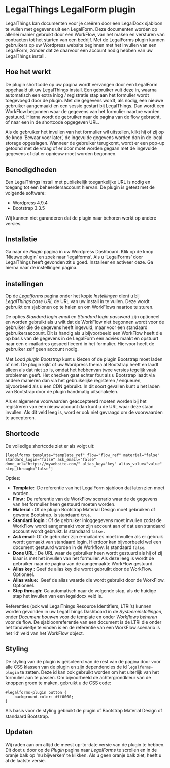 # LegalThings LegalForm plugin
LegalThings kan documenten voor je creëren door een LegalDocx sjabloon te vullen met gegevens uit een LegalForm. Deze documenten worden op allerlei manier gebruikt door een WorkFlow, van het maken en versturen van contracten tot het starten van een bedrijf. Met de LegalForms plugin kunnen gebruikers op uw Wordpress website beginnen met het invullen van een LegalForm, zonder dat ze daarvoor een account nodig hebben van uw LegalThings install.

## Hoe het werkt
De plugin shortcode op uw pagina wordt vervangen door een LegalForm opgehaald uit uw LegalThings install. Een gebruiker vult deze in, waarna automatisch een extra inlog / registratie stap aan het formulier wordt toegevoegd door de plugin. Met die gegevens wordt, als nodig, een nieuwe gebruiker aangemaakt en een sessie gestart bij LegalThings. Dan wordt een WorkFlow begonnen waar de gegevens van het formulier naartoe worden gestuurd. Hierna wordt de gebruiker naar de pagina van de flow gebracht, of naar een in de shortcode opgegeven URL.

Als de gebruiker het invullen van het formulier wil uitstellen, klikt hij of zij op de knop ‘Bewaar voor later’, de ingevulde gegevens worden dan in de local storage opgeslagen. Wanneer de gebruiker terugkomt, wordt er een pop-up getoond met de vraag of er door moet worden gegaan met de ingevulde gegevens of dat er opnieuw moet worden begonnen.

## Benodigdheden
Een LegalThings install met publiekelijk toegankelijke URL is nodig en toegang tot een beheerdersaccount hiervan. De plugin is getest met de volgende software:

* Wordpress 4.9.4
* Bootstrap 3.3.5

Wij kunnen niet garanderen dat de plugin naar behoren werkt op andere versies.

## Installatie
Ga naar de *Plugin* pagina in uw Wordpress Dashboard. Klik op de knop ‘Nieuwe plugin’ en zoek naar ‘legalforms’. Als u ‘LegalForms’ door LegalThings heeft gevonden zit u goed. Installeer en activeer deze. Ga hierna naar de instellingen pagina.

## instellingen
Op de *Legalforms* pagina onder het kopje *Instellingen* dient u bij *LegalThings base URL* de URL van uw install in te vullen. Deze wordt gebruikt om sjablonen op te halen en om WorkFlows naartoe te sturen.

De opties *Standard login email* en *Standard login password* zijn optioneel en worden gebruikt als u wilt dat de WorkFlow niet begonnen wordt voor de gebruiker die de gegevens heeft ingevuld, maar voor een standaard gebruikersaccount. Dit is handig als u bijvoorbeeld een WorkFlow heeft die op basis van de gegevens in de LegalForm een advies maakt en opstuurt naar een e-mailadres gespecificeerd in het formulier. Hiervoor heeft de gebruiker zelf geen account nodig.

Met *Load plugin Bootstrap* kunt u kiezen of de plugin Bootstrap moet laden of niet. De plugin kijkt of uw Wordpress thema al Bootstrap heeft en laadt alleen als dat niet zo is, omdat het hebbenvan twee versies tegelijk vaak problemen geeft. Het checken gaat echter fout als u Bootstrap laadt via andere manieren dan via het gebruikelijke registeren / enqueuen, bijvoorbeeld als u een CDN gebruikt. In dit soort gevallen kunt u het laden van Bootstrap door de plugin handmatig uitschakelen.

Als er algemene voorwaarden geaccepteerd moeten worden bij het registreren van een nieuw account dan kunt u de URL waar deze staan invullen. Als dit veld leeg is, word er ook niet gevraagd om de voorwaarden te accepteren.


## Shortcode
De volledige shortcode ziet er als volgt uit:

```
[legalforms template="template_ref" flow="flow_ref" material="false" standard_login="false" ask_email="false" done_url="https://mywebsite.com/" alias_key="key" alias_value="value" step_through="false"]
```

Opties:

- **Template:**
 De referentie van het LegalForm sjabloon dat laten zien moet worden.
- **Flow :**
De referentie van de WorkFlow scenario waar de de gegevens van het formulier heen gestuurd moeten worden.
- **Material :**
Of de plugin Bootstrap Material Design moet gebruiken of gewone Bootstrap. Is standaard `true`.
- **Standard login :**
Of de gebruiker inloggegevens moet invullen zodat de WorkFlow wordt aangemaakt voor zijn account aan of dat een standaard account wordt gebruikt. Is standaard `false` .
- **Ask email:**
Of de gebruiker zijn e-mailadres moet invullen als er gebruik wordt gemaakt van standaard login. Hierdoor kan bijvoorbeeld wel een document gestuurd worden in de Workflow. Is standaard `false`.
- **Done URL :**
De URL waar de gebruiker heen wordt gestuurd als hij of zij klaar is met het invullen van het formulier. Als deze leeg is wordt de gebruiker naar de pagina van de aangemaakte WorkFlow gestuurd.
- **Alias key :**
Geef de alias key die wordt gebruikt door de WorkFlow. Optioneel.
- **Alias value:**
 Geef de alias waarde die wordt gebruikt door de WorkFlow. Optioneel.
- **Step through:**
Ga automatisch naar de volgende stap, als de huidige stap het invullen van een legaldocx veld is.

Referenties (ook wel LegalThings Resource Identifiers, LTRI’s) kunnen worden gevonden in uw LegalThings Dashboard in de *Systeeminstellingen*, onder *Document bouwen* voor  de template en onder *Workflows beheren* voor de flow. De sjabloonreferentie van een document is de LTRI die onder het tandwieltje te vinden is en de referentie van een WorkFlow scenario is het ‘id’ veld van het WorkFlow object.

## Styling
De styling van de plugin is geïsoleerd van de rest van de pagina door voor alle CSS klassen van de plugin en zijn dependencies de id `legalforms-plugin` te zetten. Deze id kan ook gebruikt worden om het uiterlijk van het formulier aan te passen. Om bijvoorbeeld de achtergrondkleur van de knoppen groen te maken, gebruikt u de CSS code:

```
#legalforms-plugin button {
    background-color: #ff0000;
}
```

Als basis voor de styling gebruikt de plugin of Bootstrap Material Design of standaard Bootstrap.

## Updaten
Wij raden aan om altijd de meest up-to-date versie van de plugin te hebben. Dit doet u door op de *Plugin* pagina naar *LegalForms* te scrollen en in de oranje balk op ‘nu bijwerken’ te klikken. Als u geen oranje balk ziet, heeft u al de laatste versie.
